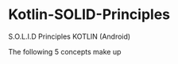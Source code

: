 # Kotlin-SOLID-Principles


S.O.L.I.D Principles KOTLIN (Android)

The following 5 concepts make up 
